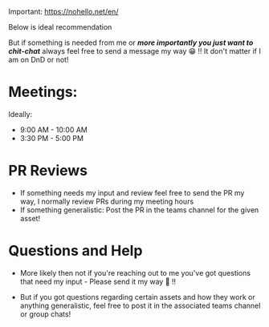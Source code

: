 Important: https://nohello.net/en/

Below is ideal recommendation 

But if something is needed from me or _**more importantly you just want to chit-chat**_ always feel free to send a message my way 😁 !! It don't matter if I am on DnD or not!

# Meetings:
Ideally: 
- 9:00 AM - 10:00 AM
- 3:30 PM - 5:00 PM

# PR Reviews
- If something needs my input and review feel free to send the PR my way, I normally review PRs during my meeting hours
- If something generalistic: Post the PR in the teams channel for the given asset!


# Questions and Help
- More likely then not if you're reaching out to me you've got questions that need my input - Please send it my way 🙂 !!

- But if you got questions regarding certain assets and how they work or anything generalistic, feel free to post it in the associated teams channel or group chats!
